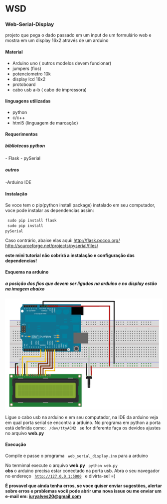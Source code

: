 <h1> WSD </h1>

<h3> Web-Serial-Display </h3>

projeto que pega o dado passado em um input de um formulário web e mostra em um display 16x2 através de um arduino

<h4>  Material </h4>

- Arduino uno ( outros modelos devem funcionar)
- jumpers (fios)
- potenciometro 10k
- display lcd 16x2  
- protoboard
- cabo usb a-b ( cabo de impressora)


<h4>  linguagens utilizadas </h4>

- python
- c/c++
- html5 (linguagem de marcação)

<h4>  Requerimentos </h4>

<h5>  bibliotecas python </h5>
- Flask
- pySerial

<h5>  outros </h5>
-Arduino IDE


<h4>  Instalação </h4>

Se voce tem o pip(python install package) instalado em seu computador, voce pode instalar as dependencias assim:

<code> sudo pip install flask </code> <br>
<code> sudo pip install pySerial </code>

Caso contrário, abaixe elas aqui: 
http://flask.pocoo.org/ <br>
http://sourceforge.net/projects/pyserial/files/

<b> este mini tutorial não cobrirá a instalação e configuração das dependencias! </b>

<h4> Esquema na arduino </h4>

<h5> a posição dos fios que devem ser ligados na arduino e no display
estão na imagem abaixo </h5>

<img src="display-esquema .png" >


Ligue o cabo usb na arduino e em seu computador, na IDE da arduino veja em qual porta serial se encontra a arduino.
No programa em python a porta está definida como: <code> /dev/ttyACM2 </code> se for diferente faça os devidos ajustes no arquivo <b>web.py</b>


<h4> Execução </h4>

Compile e passe o programa <code> web_serial_display.ino</code> para  a arduino

No termimal execute o arquivo <b> web.py</b> <code> python web.py </code>
<b> obs </b> o arduino precisa estar conectado na porta usb.
Abra o seu navegador no endereço <code> http://127.0.0.1:5000 </code> e divirta-se! =) 

<b> É provavel que ainda tenha erros, se voce quiser enviar sugestões, alertar sobre erros e problemas você pode abrir uma nova issue ou me enviar um e-mail em: iuryalves20@gmail.com




